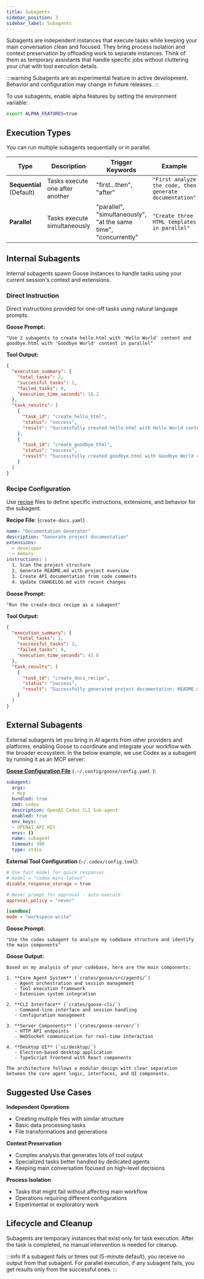 ```yaml
---
title: Subagents
sidebar_position: 3
sidebar_label: Subagents
---
```


Subagents are independent instances that execute tasks while keeping your main conversation clean and focused. They bring process isolation and context preservation by offloading work to separate instances. Think of them as temporary assistants that handle specific jobs without cluttering your chat with tool execution details.

:::warning
Subagents are an experimental feature in active development. Behavior and configuration may change in future releases.
:::

To use subagents, enable alpha features by setting the environment variable:

```bash
export ALPHA_FEATURES=true
```

## Execution Types

You can run multiple subagents sequentially or in parallel.

| Type | Description | Trigger Keywords | Example |
|------|-------------|------------------|---------|
| **Sequential** (Default) | Tasks execute one after another | "first...then", "after" | `"First analyze the code, then generate documentation"` |
| **Parallel** | Tasks execute simultaneously | "parallel", "simultaneously", "at the same time", "concurrently" | `"Create three HTML templates in parallel"` |

## Internal Subagents

Internal subagents spawn Goose instances to handle tasks using your current session's context and extensions.

### Direct Instruction
Direct instructions provided for one-off tasks using natural language prompts.

**Goose Prompt:**
```
"Use 2 subagents to create hello.html with 'Hello World' content and goodbye.html with 'Goodbye World' content in parallel"
```

**Tool Output:**
```json
{
  "execution_summary": {
    "total_tasks": 2,
    "successful_tasks": 2,
    "failed_tasks": 0,
    "execution_time_seconds": 16.2
  },
  "task_results": [
    {
      "task_id": "create_hello_html",
      "status": "success",
      "result": "Successfully created hello.html with Hello World content"
    },
    {
      "task_id": "create_goodbye_html", 
      "status": "success",
      "result": "Successfully created goodbye.html with Goodbye World content"
    }
  ]
}
```

### Recipe Configuration
Use [recipe](/docs/guides/recipes/) files to define specific instructions, extensions, and behavior for the subagent.

**Recipe File**: (`create-docs.yaml`)
```yaml
name: "Documentation Generator"
description: "Generate project documentation"
extensions:
  - developer
  - memory
instructions: |
  1. Scan the project structure
  2. Generate README.md with project overview
  3. Create API documentation from code comments
  4. Update CHANGELOG.md with recent changes
```

**Goose Prompt:**
```
"Run the create-docs recipe as a subagent"
```

**Tool Output:**
```json
{
  "execution_summary": {
    "total_tasks": 1,
    "successful_tasks": 1,
    "failed_tasks": 0,
    "execution_time_seconds": 45.8
  },
  "task_results": [
    {
      "task_id": "create_docs_recipe",
      "status": "success",
      "result": "Successfully generated project documentation: README.md updated, API docs created, CHANGELOG.md refreshed"
    }
  ]
}
```

## External Subagents

External subagents let you bring in AI agents from other providers and platforms, enabling Goose to coordinate and integrate your workflow with the broader ecosystem. In the below example, we use Codex as a subagent by running it as an MCP server:

**[Goose Configuration File](/docs/guides/config-file)** (`.~/.config/goose/config.yaml `):
```yaml
subagent:
  args:
  - mcp
  bundled: true
  cmd: codex
  description: OpenAI Codex CLI Sub-agent
  enabled: true
  env_keys:
  - OPENAI_API_KEY
  envs: {}
  name: subagent
  timeout: 300
  type: stdio
```

**External Tool Configuration** (`~/.codex/config.toml`):
```toml
# Use fast model for quick responses
# model = "codex-mini-latest"
disable_response_storage = true

# Never prompt for approval - auto-execute
approval_policy = "never"

[sandbox]
mode = "workspace-write"
```

**Goose Prompt:**
```
"Use the codex subagent to analyze my codebase structure and identify the main components"
```

**Goose Output:**
```
Based on my analysis of your codebase, here are the main components:

1. **Core Agent System** (`crates/goose/src/agents/`)
   - Agent orchestration and session management
   - Tool execution framework
   - Extension system integration

2. **CLI Interface** (`crates/goose-cli/`)
   - Command-line interface and session handling
   - Configuration management

3. **Server Components** (`crates/goose-server/`)
   - HTTP API endpoints
   - WebSocket communication for real-time interaction

4. **Desktop UI** (`ui/desktop/`)
   - Electron-based desktop application
   - TypeScript frontend with React components

The architecture follows a modular design with clear separation between the core agent logic, interfaces, and UI components.
```

## Suggested Use Cases

**Independent Operations**
- Creating multiple files with similar structure
- Basic data processing tasks
- File transformations and generations

**Context Preservation**
- Complex analysis that generates lots of tool output
- Specialized tasks better handled by dedicated agents
- Keeping main conversation focused on high-level decisions

**Process Isolation**
- Tasks that might fail without affecting main workflow
- Operations requiring different configurations
- Experimental or exploratory work

## Lifecycle and Cleanup

Subagents are temporary instances that exist only for task execution. After the task is completed, no manual intervention is needed for cleanup.

:::info
If a subagent fails or times out (5-minute default), you receive no output from that subagent. For parallel execution, if any subagent fails, you get results only from the successful ones.
:::
